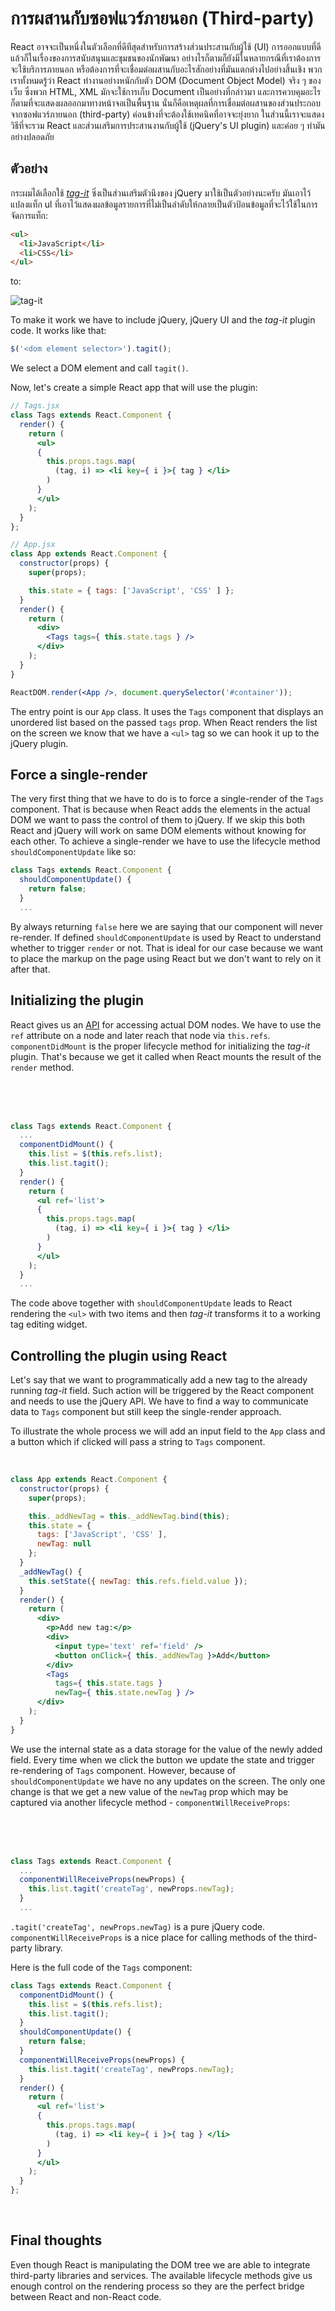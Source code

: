 # การผสานกับซอฟแวร์ภายนอก (Third-party)

React อาจจะเป็นหนึ่งในตัวเลือกที่ดีทีสุดสำหรับการสร้างส่วนประสานกับผู้ใช้ (UI) การออกแบบที่ดี แล้วก็ในเรื่องของการสนับสนุนและชุมชนของนักพัฒนา อย่างไรก็ตามก็ยังมีในหลายกรณีที่เราต้องการจะใช้บริการภายนอก หรือต้องการที่จะเชื่อมต่อผสานกับอะไรสักอย่างที่มันแตกต่างไปอย่างสิ้นเชิง พวกเราทั้งหมดรู้ว่า React ทำงานอย่างหนักกับตัว DOM (Document Object Model) จริง ๆ ของเว็บ ซึ่งพวก HTML, XML มักจะใช้การเก็บ Document เป็นอย่างที่กล่าวมา และการควบคุมอะไรก็ตามที่จะแสดงผลออกมาทางหน้าจอเป็นพื้นฐาน นั่นก็คือเหตุผลที่การเชื่อมต่อผสานของส่วนประกอบจากซอฟแวร์ภายนอก (third-party) ค่อนข้างที่จะต้องใช้เทคนิคที่อาจจะยุ่งยาก ในส่วนนี้เราจะแสดงวิธีที่จะรวม React และส่วนเสริมการประสานงานกับผู้ใช้ (jQuery's UI plugin) และค่อย ๆ ทำมันอย่างปลอดภัย

## ตัวอย่าง

กระผมได้เลือกใช้ [*tag-it*](https://github.com/aehlke/tag-it) ซิ่งเป็นส่วนเสริมตัวนึงของ jQuery มาใช้เป็นตัวอย่างนะครับ มันเอาไว้แปลงแท็ก ul ที่เอาไว้แสดงผลข้อมูลรายการที่ไม่เป็นลำดับให้กลายเป็นตัวป้อนข้อมูลที่จะไว้ใช้ในการจัดการแท็ก:

```html
<ul>
  <li>JavaScript</li>
  <li>CSS</li>
</ul>
```

to:

![tag-it](./tag-it.png)

To make it work we have to include jQuery, jQuery UI and the *tag-it* plugin code. It works like that:

```jsx
$('<dom element selector>').tagit();
```

We select a DOM element and call `tagit()`.

Now, let's create a simple React app that will use the plugin:

```jsx
// Tags.jsx
class Tags extends React.Component {
  render() {
    return (
      <ul>
      { 
        this.props.tags.map(
          (tag, i) => <li key={ i }>{ tag } </li>
        )
      }
      </ul>
    );
  }
};

// App.jsx
class App extends React.Component {
  constructor(props) {
    super(props);

    this.state = { tags: ['JavaScript', 'CSS' ] };
  }
  render() {
    return (
      <div>
        <Tags tags={ this.state.tags } />
      </div>
    );
  }
}

ReactDOM.render(<App />, document.querySelector('#container'));
```

The entry point is our `App` class. It uses the `Tags` component that displays an unordered list based on the passed `tags` prop. When React renders the list on the screen we know that we have a `<ul>` tag so we can hook it up to the jQuery plugin.

## Force a single-render

The very first thing that we have to do is to force a single-render of the `Tags` component. That is because when React adds the elements in the actual DOM we want to pass the control of them to jQuery. If we skip this both React and jQuery will work on same DOM elements without knowing for each other. To achieve a single-render we have to use the lifecycle method `shouldComponentUpdate` like so:

```jsx
class Tags extends React.Component {
  shouldComponentUpdate() {
    return false;
  }
  ...
```

By always returning `false` here we are saying that our component will never re-render. If defined `shouldComponentUpdate` is used by React to understand whether to trigger `render` or not. That is ideal for our case because we want to place the markup on the page using React but we don't want to rely on it after that.

## Initializing the plugin

React gives us an [API](https://facebook.github.io/react/docs/refs-and-the-dom.html) for accessing actual DOM nodes. We have to use the `ref` attribute on a node and later reach that node via `this.refs`. `componentDidMount` is the proper lifecycle method for initializing the *tag-it* plugin. That's because we get it called when React mounts the result of the `render` method.

<br /><br /><br />

```jsx
class Tags extends React.Component {
  ...
  componentDidMount() {
    this.list = $(this.refs.list);
    this.list.tagit();
  }
  render() {
    return (
      <ul ref='list'>
      { 
        this.props.tags.map(
          (tag, i) => <li key={ i }>{ tag } </li>
        )
      }
      </ul>
    );
  }
  ...
```

The code above together with `shouldComponentUpdate` leads to React rendering the `<ul>` with two items and then *tag-it* transforms it to a working tag editing widget.

## Controlling the plugin using React

Let's say that we want to programmatically add a new tag to the already running *tag-it* field. Such action will be triggered by the React component and needs to use the jQuery API. We have to find a way to communicate data to `Tags` component but still keep the single-render approach.

To illustrate the whole process we will add an input field to the `App` class and a button which if clicked will pass a string to `Tags` component.

<br />

```jsx
class App extends React.Component {
  constructor(props) {
    super(props);

    this._addNewTag = this._addNewTag.bind(this);
    this.state = {
      tags: ['JavaScript', 'CSS' ],
      newTag: null
    };
  }
  _addNewTag() {
    this.setState({ newTag: this.refs.field.value });
  }
  render() {
    return (
      <div>
        <p>Add new tag:</p>
        <div>
          <input type='text' ref='field' />
          <button onClick={ this._addNewTag }>Add</button>
        </div>
        <Tags
          tags={ this.state.tags }
          newTag={ this.state.newTag } />
      </div>
    );
  }
}
```

We use the internal state as a data storage for the value of the newly added field. Every time when we click the button we update the state and trigger re-rendering of `Tags` component. However, because of `shouldComponentUpdate` we have no any updates on the screen. The only one change is that we get a new value of the `newTag` prop which may be captured via another lifecycle method - `componentWillReceiveProps`:

<br /><br /><br />

```jsx
class Tags extends React.Component {
  ...
  componentWillReceiveProps(newProps) {
    this.list.tagit('createTag', newProps.newTag);
  }
  ...
```

`.tagit('createTag', newProps.newTag)` is a pure jQuery code. `componentWillReceiveProps` is a nice place for calling methods of the third-party library.

Here is the full code of the `Tags` component:

```jsx
class Tags extends React.Component {
  componentDidMount() {
    this.list = $(this.refs.list);
    this.list.tagit();
  }
  shouldComponentUpdate() {
    return false;
  }
  componentWillReceiveProps(newProps) {
    this.list.tagit('createTag', newProps.newTag);
  }
  render() {
    return (
      <ul ref='list'>
      { 
        this.props.tags.map(
          (tag, i) => <li key={ i }>{ tag } </li>
        ) 
      }
      </ul>
    );
  }
};
```

<br />

## Final thoughts

Even though React is manipulating the DOM tree we are able to integrate third-party libraries and services. The available lifecycle methods give us enough control on the rendering process so they are the perfect bridge between React and non-React code.
